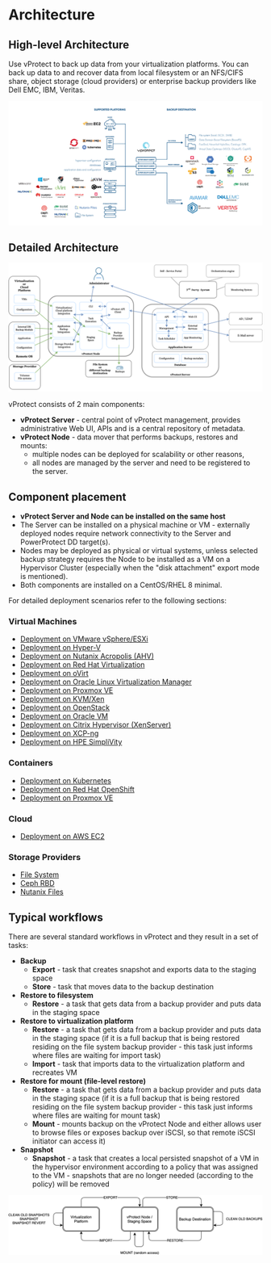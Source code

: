 # Architecture

## High-level Architecture

Use vProtect to back up data from your virtualization platforms. You can back up data to and recover data from local filesystem or an NFS/CIFS share, object storage \(cloud providers\) or enterprise backup providers like Dell EMC, IBM, Veritas.

![](../.gitbook/assets/vprotect_architecture_4_1_january_2021.png)

## Detailed Architecture

![](../.gitbook/assets/vprotect_4_1_detailed_architecture.png)

vProtect consists of 2 main components:

* **vProtect Server** - central point of vProtect management, provides administrative Web UI, APIs and is a central repository of metadata.
* **vProtect Node** - data mover that performs backups, restores and mounts:
  * multiple nodes can be deployed for scalability or other reasons,
  * all nodes are managed by the server and need to be registered to the server.

## Component placement

* **vProtect Server and Node can be installed on the same host** 
* The Server can be installed on a physical machine or VM - externally deployed nodes require network connectivity to the Server and PowerProtect DD target(s).
* Nodes may be deployed as physical or virtual systems, unless selected backup strategy requires the Node to be installed as a VM on a Hypervisor Cluster \(especially when the "disk attachment" export mode is mentioned\).
* Both components are installed on a CentOS/RHEL 8 minimal.

For detailed deployment scenarios refer to the following sections:

### Virtual Machines

* [Deployment on VMware vSphere/ESXi](../deployment/protected-platforms/virtual-machines/vmware-vsphere.md)
* [Deployment on Hyper-V](../deployment/protected-platforms/virtual-machines/microsoft-hyper-v.md)
* [Deployment on Nutanix Acropolis \(AHV\)](../deployment/protected-platforms/virtual-machines/nutanix-acropolis-ahv.md)
* [Deployment on Red Hat Virtualization](../deployment/protected-platforms/virtual-machines/red-hat-virtualization.md)
* [Deployment on oVirt](../deployment/protected-platforms/virtual-machines/ovirt.md)
* [Deployment on Oracle Linux Virtualization Manager](../deployment/protected-platforms/virtual-machines/oracle-linux-virtualization-manager.md)
* [Deployment on Proxmox VE ](../deployment/protected-platforms/virtual-machines/proxmox-ve.md)
* [Deployment on KVM/Xen](../deployment/protected-platforms/virtual-machines/kvm-xen.md)
* [Deployment on OpenStack](../deployment/protected-platforms/virtual-machines/openstack.md)
* [Deployment on Oracle VM ](../deployment/protected-platforms/virtual-machines/oracle-vm.md)
* [Deployment on Citrix Hypervisor \(XenServer\)](../deployment/protected-platforms/virtual-machines/citrix-hypervisor-xenserver.md)
* [Deployment on XCP-ng](../deployment/protected-platforms/virtual-machines/xcp-ng.md)
* [Deployment on HPE SimpliVity](../deployment/protected-platforms/virtual-machines/hpe-simplivity.md)

### Containers

* [Deployment on Kubernetes](../deployment/protected-platforms/containers/kubernetes.md)
* [Deployment on Red Hat OpenShift ](../deployment/protected-platforms/containers/red-hat-openshift.md)
* [Deployment on Proxmox VE](../deployment/protected-platforms/containers/proxmox-ve.md)

### Cloud

* [Deployment on AWS EC2](../deployment/protected-platforms/cloud/aws-ec2.md)

### Storage Providers

* [File System](../deployment/protected-platforms/storage-providers/file-system.md)
* [Ceph RBD](../deployment/protected-platforms/storage-providers/ceph-rbd.md)
* [Nutanix Files](../deployment/protected-platforms/storage-providers/nutanix-files.md)

## Typical workflows

There are several standard workflows in vProtect and they result in a set of tasks:

* **Backup**
  * **Export** - task that creates snapshot and exports data to the staging space
  * **Store** - task that moves data to the backup destination
* **Restore to filesystem**
  * **Restore** - a task that gets data from a backup provider and puts data in the staging space
* **Restore to virtualization platform**
  * **Restore** - a task that gets data from a backup provider and puts data in the staging space \(if it is a full backup that is being restored residing on the file system backup provider - this task just informs where files are waiting for import task\)
  * **Import** - task that imports data to the virtualization platform and recreates VM
* **Restore for mount \(file-level restore\)**
  * **Restore** - a task that gets data from a backup provider and puts data in the staging space \(if it is a full backup that is being restored residing on the file system backup provider - this task just informs where files are waiting for mount task\)
  * **Mount** - mounts backup on the vProtect Node and either allows user to browse files or exposes backup over iSCSI, so that remote iSCSI initiator can access it\)
* **Snapshot**
  * **Snapshot** - a task that creates a local persisted snapshot of a VM in the hypervisor environment according to a policy that was assigned to the VM - snapshots that are no longer needed \(according to the policy\) will be removed

![](../.gitbook/assets/workflows.png)

